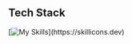 <p align="left"></p>

## Tech Stack

[![My Skills](https://skillicons.dev/icons?i=kali,python,bash,js,svelte,tailwind,flask,mongodb,mysql,nodejs,postgres,)](https://skillicons.dev)


          


